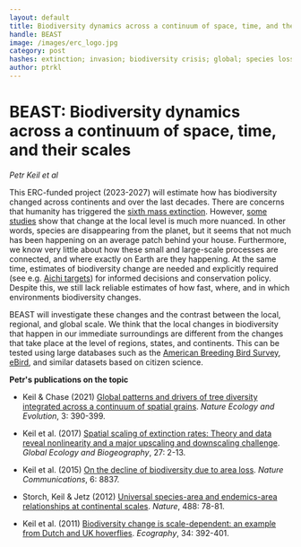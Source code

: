 ```yaml
---
layout: default
title: Biodiversity dynamics across a continuum of space, time, and their scales (BEAST)
handle: BEAST
image: /images/erc_logo.jpg
category: post
hashes: extinction; invasion; biodiversity crisis; global; species loss
author: ptrkl
---
```


<div class="bigspacer"></div>

# BEAST: Biodiversity dynamics across a continuum of space, time, and their scales

*Petr Keil et al*

This ERC-funded project (2023-2027) will estimate how has biodiversity changed across continents and over the last decades. There are concerns that humanity has triggered the [sixth mass extinction](https://www.nature.com/articles/nature09678). However, [some studies](https://www.science.org/doi/10.1126/science.aaw1620) show that change at the local level is much more nuanced. In other words, species are disappearing from the planet, but it seems that not much has been happening on an average patch behind your house. Furthermore, we know very little about how these small and large-scale processes are connected, and where exactly on Earth are they happening. At the same time, estimates of biodiversity change are needed and explicitly required (see e.g. [Aichi targets](https://www.cbd.int/sp/targets/)) for informed decisions and conservation policy. Despite this, we still lack reliable estimates of how fast, where, and in which environments biodiversity changes.

BEAST will investigate these changes and the contrast between the local, regional, and global scale. We think that the local changes in biodiversity that happen in our immediate surroundings are different from the changes that take place at the level of regions, states, and continents. This can be tested using large databases such as the [American Breeding Bird Survey](https://www.usgs.gov/centers/eesc/science/north-american-breeding-bird-survey), [eBird](https://ebird.org/home), and similar datasets based on citizen science.

**Petr's publications on the topic**

- Keil & Chase (2021) [Global patterns and drivers of tree diversity integrated across a continuum of spatial grains](https://petrkeil.github.io/pdfs/papers/Keil_2019_NEE.pdf). *Nature Ecology and Evolution*, 3: 390-399.

- Keil et al. (2017) [Spatial scaling of extinction rates: Theory and data reveal nonlinearity and a major upscaling and downscaling challenge](https://onlinelibrary.wiley.com/doi/pdfdirect/10.1111/geb.12669). *Global Ecology and Biogeography*, 27: 2-13.

- Keil et al. (2015) [On the decline of biodiversity due to area loss](https://petrkeil.github.io/pdfs/papers/Keil_2015_NComms.pdf). *Nature Communications*, 6: 8837.

- Storch, Keil & Jetz (2012) [Universal species-area and endemics-area relationships at continental scales](https://petrkeil.github.io/pdfs/papers/Storch_2012_Nature.pdf). *Nature*, 488: 78-81.

- Keil et al. (2011) [Biodiversity change is scale-dependent: an example from Dutch and UK hoverflies](https://onlinelibrary.wiley.com/doi/epdf/10.1111/j.1600-0587.2010.06554.x). *Ecography*, 34: 392-401.





